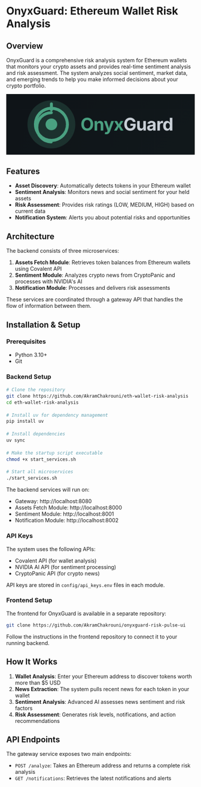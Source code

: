 # OnyxGuard: Ethereum Wallet Risk Analysis

## Overview
OnyxGuard is a comprehensive risk analysis system for Ethereum wallets that monitors your crypto assets and provides real-time sentiment analysis and risk assessment. The system analyzes social sentiment, market data, and emerging trends to help you make informed decisions about your crypto portfolio.

![OnyxGuard](logo.png)

## Features
- **Asset Discovery**: Automatically detects tokens in your Ethereum wallet
- **Sentiment Analysis**: Monitors news and social sentiment for your held assets
- **Risk Assessment**: Provides risk ratings (LOW, MEDIUM, HIGH) based on current data
- **Notification System**: Alerts you about potential risks and opportunities

## Architecture
The backend consists of three microservices:
1. **Assets Fetch Module**: Retrieves token balances from Ethereum wallets using Covalent API
2. **Sentiment Module**: Analyzes crypto news from CryptoPanic and processes with NVIDIA's AI
3. **Notification Module**: Processes and delivers risk assessments

These services are coordinated through a gateway API that handles the flow of information between them.

## Installation & Setup

### Prerequisites
- Python 3.10+
- Git

### Backend Setup
```bash
# Clone the repository
git clone https://github.com/AkramChakrouni/eth-wallet-risk-analysis
cd eth-wallet-risk-analysis

# Install uv for dependency management
pip install uv

# Install dependencies
uv sync

# Make the startup script executable
chmod +x start_services.sh

# Start all microservices
./start_services.sh
```

The backend services will run on:
- Gateway: http://localhost:8080
- Assets Fetch Module: http://localhost:8000
- Sentiment Module: http://localhost:8001
- Notification Module: http://localhost:8002

### API Keys
The system uses the following APIs:
- Covalent API (for wallet analysis)
- NVIDIA AI API (for sentiment processing)
- CryptoPanic API (for crypto news)

API keys are stored in `config/api_keys.env` files in each module.

### Frontend Setup
The frontend for OnyxGuard is available in a separate repository:
```bash
git clone https://github.com/AkramChakrouni/onyxguard-risk-pulse-ui
```

Follow the instructions in the frontend repository to connect it to your running backend.

## How It Works

1. **Wallet Analysis**: Enter your Ethereum address to discover tokens worth more than $5 USD
2. **News Extraction**: The system pulls recent news for each token in your wallet
3. **Sentiment Analysis**: Advanced AI assesses news sentiment and risk factors
4. **Risk Assessment**: Generates risk levels, notifications, and action recommendations

## API Endpoints

The gateway service exposes two main endpoints:
- `POST /analyze`: Takes an Ethereum address and returns a complete risk analysis
- `GET /notifications`: Retrieves the latest notifications and alerts
